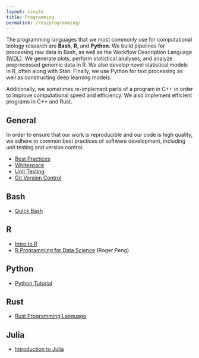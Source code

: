 ```yaml
---
layout: single
title: Programming
permalink: /res/programming/
---
```


The programming languages that we most commonly use for computational
biology research are **Bash**, **R**, and **Python**.
We build pipelines for processing raw data in Bash, as well as the
Workflow Description Language ([WDL](/res/software#wdl)).
We generate plots, perform statistical analyses, and analyze 
preprocessed genomic data in R.
We also develop novel statistical models in R, often along with Stan.
Finally, we use Python for text processing as well as constructing deep
learning models.

Additionally, we sometimes re-implement parts of a program in C++ in order
to improve computational speed and efficiency. We also implement efficient
programs in C++ and Rust.

## General

In order to ensure that our work is reproducible and our code is high
quality, we adhere to common best practices of software development,
including unit testing and version control.

- [Best Practices](https://www.educative.io/blog/coding-best-practices)
- [Whitespace](https://medium.datadriveninvestor.com/whitespaces-can-reveal-your-coding-skills-and-determine-your-salary-maybe-b5fb5c300cb4)
- [Unit Testing](https://www.educative.io/blog/unit-testing-best-practices-overview)
- [Git Version Control](https://rogerdudler.github.io/git-guide/)

## Bash

- [Quick Bash](https://djhshih.gitbook.io/quick-bash/)

## R

- [Intro to R](https://github.com/djhshih/intro-r)
- [R Programming for Data Science](https://bookdown.org/rdpeng/rprogdatascience/) (Roger Peng)

## Python

- [Python Tutorial](https://www.pythontutorial.net)

## Rust

- [Rust Programming Language](https://doc.rust-lang.org/book/)

## Julia

- [Introduction to Julia](https://sje30.github.io/catam-julia/)

